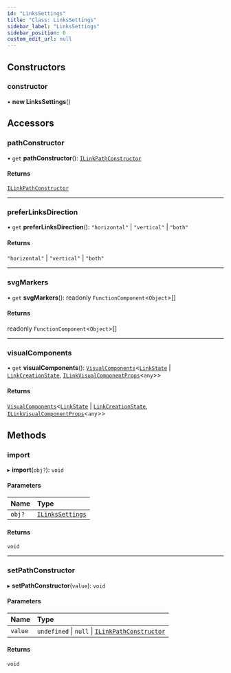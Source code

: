 ```yaml
---
id: "LinksSettings"
title: "Class: LinksSettings"
sidebar_label: "LinksSettings"
sidebar_position: 0
custom_edit_url: null
---
```


## Constructors

### constructor

• **new LinksSettings**()

## Accessors

### pathConstructor

• `get` **pathConstructor**(): [`ILinkPathConstructor`](../#ilinkpathconstructor)

#### Returns

[`ILinkPathConstructor`](../#ilinkpathconstructor)

___

### preferLinksDirection

• `get` **preferLinksDirection**(): ``"horizontal"`` \| ``"vertical"`` \| ``"both"``

#### Returns

``"horizontal"`` \| ``"vertical"`` \| ``"both"``

___

### svgMarkers

• `get` **svgMarkers**(): readonly `FunctionComponent`<`Object`\>[]

#### Returns

readonly `FunctionComponent`<`Object`\>[]

___

### visualComponents

• `get` **visualComponents**(): [`VisualComponents`](VisualComponents)<[`LinkState`](LinkState) \| [`LinkCreationState`](LinkCreationState), [`ILinkVisualComponentProps`](../interfaces/ILinkVisualComponentProps)<`any`\>\>

#### Returns

[`VisualComponents`](VisualComponents)<[`LinkState`](LinkState) \| [`LinkCreationState`](LinkCreationState), [`ILinkVisualComponentProps`](../interfaces/ILinkVisualComponentProps)<`any`\>\>

## Methods

### import

▸ **import**(`obj?`): `void`

#### Parameters

| Name | Type |
| :------ | :------ |
| `obj?` | [`ILinksSettings`](../interfaces/ILinksSettings) |

#### Returns

`void`

___

### setPathConstructor

▸ **setPathConstructor**(`value`): `void`

#### Parameters

| Name | Type |
| :------ | :------ |
| `value` | `undefined` \| ``null`` \| [`ILinkPathConstructor`](../#ilinkpathconstructor) |

#### Returns

`void`
